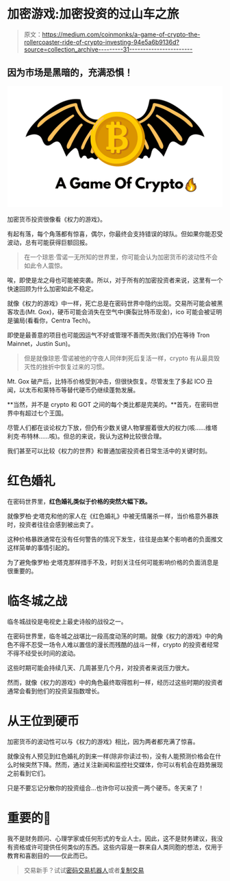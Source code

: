 # 加密游戏:加密投资的过山车之旅

> 原文：<https://medium.com/coinmonks/a-game-of-crypto-the-rollercoaster-ride-of-crypto-investing-94e5a6b9136d?source=collection_archive---------31----------------------->

## 因为市场是黑暗的，充满恐惧！

![](img/a39115bdbe14c58377f3f3747dd4a80a.png)

加密货币投资很像看《权力的游戏》。

有起有落，每个角落都有惊喜，偶尔，你最终会支持错误的球队。但如果你能忍受波动，总有可能获得巨额回报。

> 在一个琼恩·雪诺一无所知的世界里，你可能会认为加密货币的波动性不会如此令人震惊。

唉，即使是龙之母也可能被突袭。所以，对于所有的加密投资者来说，这里有一个快速回顾为什么加密如此不稳定。

就像《权力的游戏》中一样，死亡总是在密码世界中隐约出现。交易所可能会被黑客攻击(Mt. Gox)，硬币可能会消失在空气中(撕裂比特币现金)，ico 可能会被证明是骗局(看看你，Centra Tech)。

即使是最善意的项目也可能因运气不好或管理不善而失败(我们仍在等待 Tron Mainnet，Justin Sun)。

> 但是就像琼恩·雪诺被他的守夜人同伴刺死后复活一样，crypto 有从最具毁灭性的挫折中恢复过来的习惯。

Mt. Gox 破产后，比特币价格受到冲击，但很快恢复。尽管发生了多起 ICO 丑闻，以太币和莱特币等替代硬币仍继续蓬勃发展。

**当然，并不是 crypto 和 GOT 之间的每个类比都是完美的。**首先，在密码世界中有超过七个王国。

尽管人们都在谈论权力下放，但仍有少数关键人物掌握着很大的权力(咳……维塔利克·布特林……咳)。但总的来说，我认为这种比较很合理。

我们甚至可以比较《权力的世界》和普通加密投资者日常生活中的关键时刻。

# 红色婚礼

在密码世界里，**红色婚礼类似于价格的突然大幅下跌。**

就像罗柏·史塔克和他的家人在《红色婚礼》中被无情屠杀一样，当价格意外暴跌时，投资者往往会感到被出卖了。

这种价格暴跌通常在没有任何警告的情况下发生，往往是由某个影响者的负面推文这样简单的事情引起的。

为了避免像罗柏·史塔克那样措手不及，时刻关注任何可能影响价格的负面消息是很重要的。

# 临冬城之战

临冬城战役是电视史上最史诗般的战役之一。

在密码世界里，临冬城之战堪比一段高度动荡的时期。就像《权力的游戏》中的角色不得不忍受一场令人难以置信的漫长而残酷的战斗一样，crypto 的投资者经常不得不经受长时间的波动。

这些时期可能会持续几天、几周甚至几个月，对投资者来说压力很大。

然而，就像《权力的游戏》中的角色最终取得胜利一样，经历过这些时期的投资者通常会看到他们的投资呈指数增长。

# 从王位到硬币

加密货币的波动性可以与《权力的游戏》相比，因为两者都充满了惊喜。

就像没有人预见到红色婚礼的到来一样(除非你读过书)，没有人能预测价格会在什么时候突然下降。然而，通过关注新闻和监控社交媒体，你可以有机会在趋势展现之前看到它们。

只是不要忘记分散你的投资组合…也许你可以投资一两个硬币。冬天来了！

# 重要的🚨

我不是财务顾问、心理学家或任何形式的专业人士。因此，这不是财务建议，我没有资格或许可提供任何类似的东西。这些内容是一群来自人类同胞的想法，仅用于教育和喜剧目的——仅此而已。

> 交易新手？试试[密码交易机器人](/coinmonks/crypto-trading-bot-c2ffce8acb2a)或者[复制交易](/coinmonks/top-10-crypto-copy-trading-platforms-for-beginners-d0c37c7d698c)